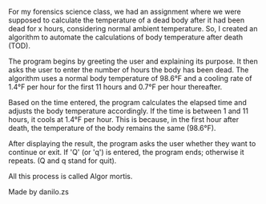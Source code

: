 For my forensics science class, we had an assignment where we were supposed to
calculate the temperature of a dead body after it had been dead for x hours,
considering normal ambient temperature. So, I created an algorithm to automate
the calculations of body temperature after death (TOD).

The program begins by greeting the user and explaining its purpose. It then asks
the user to enter the number of hours the body has been dead. The algorithm uses
a normal body temperature of 98.6°F and a cooling rate of 1.4°F per hour for the
first 11 hours and 0.7°F per hour thereafter.

Based on the time entered, the program calculates the elapsed time and adjusts
the body temperature accordingly. If the time is between 1 and 11 hours, it
cools at 1.4°F per hour. This is because, in the first hour after death, the
temperature of the body remains the same (98.6°F).

After displaying the result, the program asks the user whether they want to
continue or exit. If 'Q' (or 'q') is entered, the program ends; otherwise it
repeats. (Q and q stand for quit).

All this process is called Algor mortis.

Made by danilo.zs
